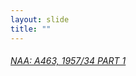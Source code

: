 ```yaml
---
layout: slide
title: ""
---
```


<section data-background-image="{{ site.baseurl }}/assets/images/IMG_2579.jpg" markdown="1">
</section>
<section markdown="2">
<h6><a href="http://www.naa.gov.au/cgi-bin/Search?O=I&Number=303474">NAA: A463, 1957/34 PART 1</a></h6>
</section>